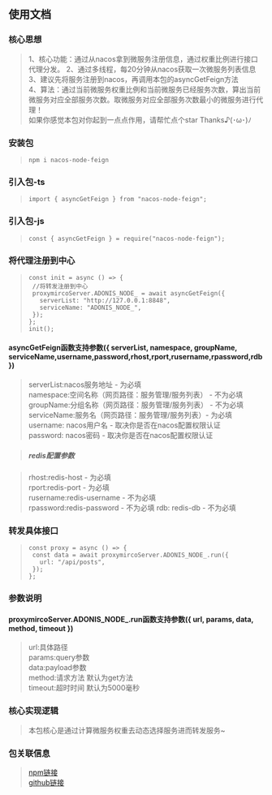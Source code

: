 ## 使用文档

### 核心思想
>1、核心功能：通过从nacos拿到微服务注册信息，通过权重比例进行接口代理分发。 
>2、通过多线程，每20分钟从nacos获取一次微服务列表信息  
>3、建议先将服务注册到nacos，再调用本包的asyncGetFeign方法  
>4、算法：通过当前微服务权重比例和当前微服务已经服务次数，算出当前微服务对应全部服务次数。取微服务对应全部服务次数最小的微服务进行代理！  
>如果你感觉本包对你起到一点点作用，请帮忙点个star Thanks♪(･ω･)ﾉ  


### 安装包
>```
>npm i nacos-node-feign
>```

### 引入包-ts
>```
>import { asyncGetFeign } from "nacos-node-feign";
>```

### 引入包-js
>```
>const { asyncGetFeign } = require("nacos-node-feign");
>```

### 将代理注册到中心
>```
>const init = async () => {
>  //将转发注册到中心
>  proxymircoServer.ADONIS_NODE_ = await asyncGetFeign({
>    serverList: "http://127.0.0.1:8848",
>    serviceName: "ADONIS_NODE_",
>  });
>};
>init();
>```

#### asyncGetFeign函数支持参数({ serverList, namespace, groupName, serviceName,username,password,rhost,rport,rusername,rpassword,rdb})
>serverList:nacos服务地址 - 为必填  
>namespace:空间名称（网页路径：服务管理/服务列表） - 不为必填  
>groupName:分组名称（网页路径：服务管理/服务列表） - 不为必填  
>serviceName:服务名（网页路径：服务管理/服务列表）- 为必填  
>username: nacos用户名 - 取决你是否在nacos配置权限认证  
>password: nacos密码 - 取决你是否在nacos配置权限认证  

> ##### redis配置参数

>rhost:redis-host - 为必填  
>rport:redis-port - 为必填  
>rusername:redis-username - 不为必填  
>rpassword:redis-password - 不为必填 
>rdb: redis-db - 不为必填 


### 转发具体接口
>```
>const proxy = async () => {
>  const data = await proxymircoServer.ADONIS_NODE_.run({
>    url: "/api/posts",
>  });
>};
>```

### 参数说明
#### proxymircoServer.ADONIS_NODE_.run函数支持参数({ url, params, data, method, timeout })  
>url:具体路径  
>params:query参数  
>data:payload参数  
>method:请求方法 默认为get方法  
>timeout:超时时间 默认为5000毫秒  

### 核心实现逻辑
>本包核心是通过计算微服务权重去动态选择服务进而转发服务~  

### 包关联信息
>[npm链接](https://www.npmjs.com/package/nacos-node-feign)  
>[github链接](https://github.com/HanWuJiJack/nacos-node-feign)  




